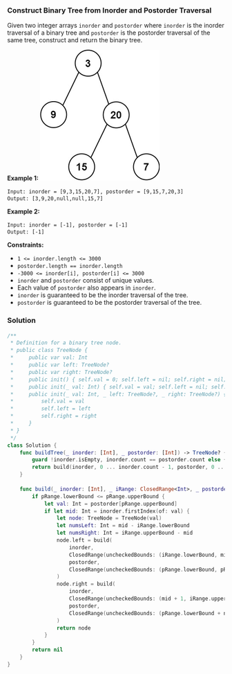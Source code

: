 
### Construct Binary Tree from Inorder and Postorder Traversal

Given two integer arrays `inorder` and `postorder` where `inorder` is the inorder traversal of a binary tree and `postorder` is the postorder traversal of the same tree, construct and return the binary tree.

__Example 1:__
![question_106.jpg](../images/question_106.jpg)
```
Input: inorder = [9,3,15,20,7], postorder = [9,15,7,20,3]
Output: [3,9,20,null,null,15,7]
```
__Example 2:__
```
Input: inorder = [-1], postorder = [-1]
Output: [-1]
```

__Constraints:__
* `1 <= inorder.length <= 3000`
* `postorder.length == inorder.length`
* `-3000 <= inorder[i], postorder[i] <= 3000`
* `inorder` and `postorder` consist of unique values.
* Each value of `postorder` also appears in `inorder`.
* `inorder` is guaranteed to be the inorder traversal of the tree.
* `postorder` is guaranteed to be the postorder traversal of the tree.

### Solution
```Swift
/**
 * Definition for a binary tree node.
 * public class TreeNode {
 *     public var val: Int
 *     public var left: TreeNode?
 *     public var right: TreeNode?
 *     public init() { self.val = 0; self.left = nil; self.right = nil; }
 *     public init(_ val: Int) { self.val = val; self.left = nil; self.right = nil; }
 *     public init(_ val: Int, _ left: TreeNode?, _ right: TreeNode?) {
 *         self.val = val
 *         self.left = left
 *         self.right = right
 *     }
 * }
 */
class Solution {
    func buildTree(_ inorder: [Int], _ postorder: [Int]) -> TreeNode? {
        guard !inorder.isEmpty, inorder.count == postorder.count else { fatalError() }
        return build(inorder, 0 ... inorder.count - 1, postorder, 0 ... postorder.count - 1)
    }

    func build(_ inorder: [Int], _ iRange: ClosedRange<Int>, _ postorder: [Int], _ pRange: ClosedRange<Int>) -> TreeNode? {
        if pRange.lowerBound <= pRange.upperBound {
            let val: Int = postorder[pRange.upperBound]
            if let mid: Int = inorder.firstIndex(of: val) {
                let node: TreeNode = TreeNode(val)
                let numsLeft: Int = mid - iRange.lowerBound
                let numsRight: Int = iRange.upperBound - mid
                node.left = build(
                    inorder,
                    ClosedRange(uncheckedBounds: (iRange.lowerBound, mid - 1)),
                    postorder,
                    ClosedRange(uncheckedBounds: (pRange.lowerBound, pRange.lowerBound + numsLeft - 1))
                )
                node.right = build(
                    inorder,
                    ClosedRange(uncheckedBounds: (mid + 1, iRange.upperBound)),
                    postorder,
                    ClosedRange(uncheckedBounds: (pRange.lowerBound + numsLeft, pRange.upperBound - 1))
                )
                return node
            }
        }
        return nil
    }
}
```